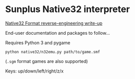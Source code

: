# Sunplus Native32 interpreter

[Native32 Format reverse-engineering write-up](doc/native32.md)

End-user documentation and packages to follow...

Requires Python 3 and pygame

```
python native32/n32emu.py path/to/game.smf
```

(`.sgm` format games are also supported)

Keys: up/down/left/right/z/x

